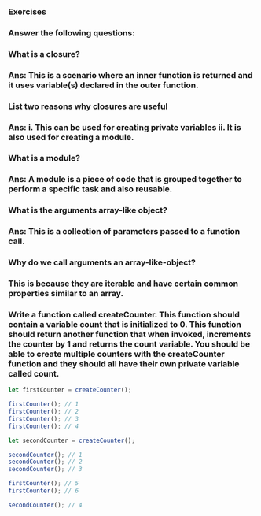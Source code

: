 ### Exercises
### Answer the following questions:

### What is a closure?
### Ans: This is a scenario where an inner function is returned and it uses variable(s) declared in the outer function.

### List two reasons why closures are useful
### Ans: i. This can be used for creating private variables ii. It is also used for creating a module.

### What is a module?
### Ans: A module is a piece of code that is grouped together to perform a specific task and also reusable.

### What is the arguments array-like object?
### Ans: This is a collection of parameters passed to a function call.

### Why do we call arguments an array-like-object?
### This is because they are iterable and have certain common properties similar to an array.

### Write a function called createCounter. This function should contain a variable count that is initialized to 0. This function should return another function that when invoked, increments the counter by 1 and returns the count variable. You should be able to create multiple counters with the createCounter function and they should all have their own private variable called count.

```javascript
let firstCounter = createCounter();

firstCounter(); // 1
firstCounter(); // 2
firstCounter(); // 3
firstCounter(); // 4

let secondCounter = createCounter();

secondCounter(); // 1
secondCounter(); // 2
secondCounter(); // 3

firstCounter(); // 5
firstCounter(); // 6

secondCounter(); // 4
```